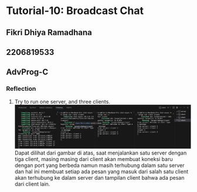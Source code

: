 # Tutorial-10: Broadcast Chat 
## Fikri Dhiya Ramadhana
## 2206819533
## AdvProg-C

### Reflection
1. Try to run one server, and three clients.  
![](images/image.png)  
Dapat dilihat dari gambar di atas, saat menjalankan satu server dengan tiga client, masing masing dari client akan membuat koneksi baru dengan port yang berbeda namun masih terhubung dalam satu server dan hal ini membuat setiap ada pesan yang masuk dari salah satu client akan terhubung ke dalam server dan tampilan client bahwa ada pesan dari client lain.
